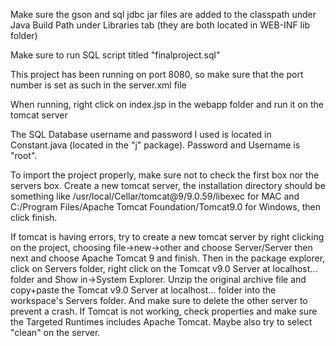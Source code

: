 Make sure the gson and sql jdbc jar files are added to the classpath under Java Build Path under Libraries tab (they are both located in WEB-INF lib folder)

Make sure to run SQL script titled "finalproject.sql"

This project has been running on port 8080, so make sure that the port number is set as such in the server.xml file

When running, right click on index.jsp in the webapp folder and run it on the tomcat server

The SQL Database username and password I used is located in Constant.java (located in the "j" package). Password and Username is "root".

To import the project properly, make sure not to check the first box nor the servers box. Create a new tomcat server, the installation directory should be something like /usr/local/Cellar/tomcat@9/9.0.59/libexec for MAC and C:/Program Files/Apache Tomcat Foundation/Tomcat9.0 for Windows, then click finish.

If tomcat is having errors, try to create a new tomcat server by right clicking on the project, choosing file->new->other and choose Server/Server then next and choose Apache Tomcat 9 and finish.
Then in the package explorer, click on Servers folder, right click on the Tomcat v9.0 Server at localhost... folder and Show in->System Explorer. Unzip the original archive file and copy+paste the Tomcat v9.0 Server at localhost... folder into the workspace's Servers folder.
And make sure to delete the other server to prevent a crash.
If Tomcat is not working, check properties and make sure the Targeted Runtimes includes Apache Tomcat. Maybe also try to select "clean" on the server.
   
